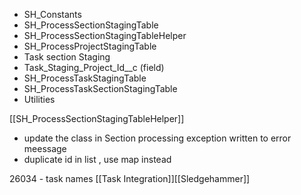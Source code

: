 - SH_Constants
- SH_ProcessSectionStagingTable
- SH_ProcessSectionStagingTableHelper
- SH_ProcessProjectStagingTable
- Task section Staging 
- Task_Staging_Project_Id__c (field)
- SH_ProcessTaskStagingTable
- SH_ProcessTaskSectionStagingTable
- Utilities

[[SH_ProcessSectionStagingTableHelper]]
- update the class in Section processing exception written to error meessage
- duplicate id in list , use map instead

26034 - task names
[[Task Integration]][[Sledgehammer]]